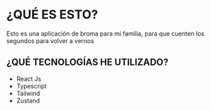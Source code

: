 # ¿QUÉ ES ESTO?

Esto es una aplicación de broma para mi familia, para que cuenten los segundos para volver a vernos

## ¿QUÉ TECNOLOGÍAS HE UTILIZADO?
- React Js
- Typescript
- Tailwind 
- Zustand